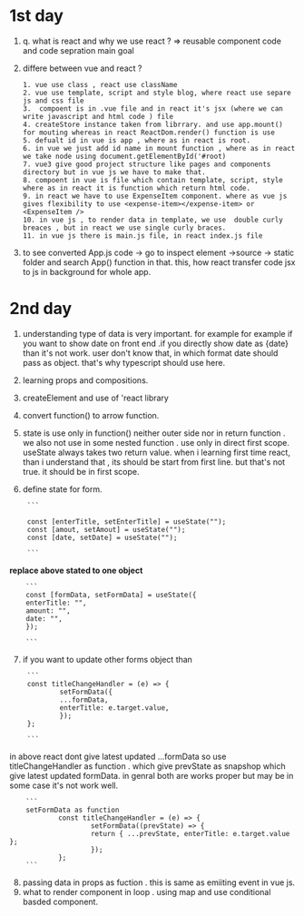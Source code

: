# 1st day

1.  q. what is react and why we use react ? => reusable component code and code sepration main goal
2.  differe between vue and react ?

        1. vue use class , react use className
        2. vue use template, script and style blog, where react use separe js and css file
        3.  compoent is in .vue file and in react it's jsx (where we can write javascript and html code ) file
        4. createStore instance taken from librrary. and use app.mount() for mouting whereas in react ReactDom.render() function is use
        5. defualt id in vue is app , where as in react is root.
        6. in vue we just add id name in mount function , where as in react we take node using document.getElementById('#root)
        7. vue3 give good project structure like pages and components directory but in vue js we have to make that.
        8. compoent in vue is file which contain template, script, style where as in react it is function which return html code.
        9. in react we have to use ExpenseItem component. where as vue js gives flexibility to use <expense-item></expense-item> or <ExpenseItem />
        10. in vue js , to render data in template, we use  double curly breaces , but in react we use single curly braces.
        11. in vue js there is main.js file, in react index.js file

3.  to see converted App.js code -> go to inspect element ->source -> static folder and search App() function in that.
    this, how react transfer code jsx to js in background for whole app.


# 2nd day

1. understanding type of data is very important. for example for example if you want to show date on front end .if you directly show date as {date} than it's not work.  user don't know that, in which format date should pass as object. that's why typescript should use here.
2. learning props and compositions.
3. createElement and use of 'react library
4. convert function() to arrow function.
5. state is use only in function() neither outer side nor in return function . we also not use in some nested function . use only in  direct first scope. useState always takes two return value. when i learning first time react, than i understand that , its should be  start from first line. but that's not true. it should be in first scope.
6. define state for form.

        ```

        const [enterTitle, setEnterTitle] = useState("");
        const [amout, setAmout] = useState("");
        const [date, setDate] = useState("");

        ```

 **replace above stated to one object**

        ```
        const [formData, setFormData] = useState({
        enterTitle: "",
        amount: "",
        date: "",
        });

        ```
7. if you want to update other forms object than

        ```
        const titleChangeHandler = (e) => {
                setFormData({
                ...formData,
                enterTitle: e.target.value,
                });
        };

        ```

in above react dont give latest updated ...formData so use titleChangeHandler as function . which give  prevState as snapshop which give latest updated formData. in genral both are works proper but may be in some case it's not work well.

        ```
        setFormData as function
                const titleChangeHandler = (e) => {
                        setFormData((prevState) => {
                        return { ...prevState, enterTitle: e.target.value };
                        });
                };
        ```

8. passing data in props as fuction . this is same as emiiting event in vue js.
9. what to render component in loop . using map and use conditional basded component.